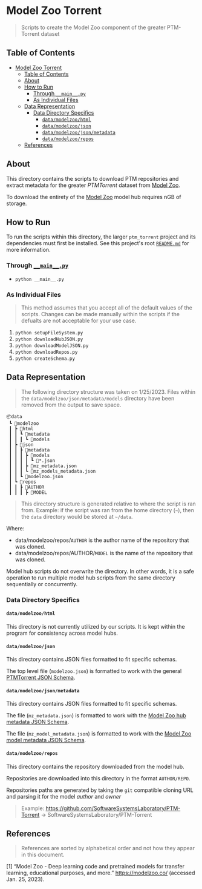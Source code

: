 # Model Zoo Torrent

> Scripts to create the Model Zoo component of the greater PTM-Torrent dataset

## Table of Contents

- [Model Zoo Torrent](#model-zoo-torrent)
  - [Table of Contents](#table-of-contents)
  - [About](#about)
  - [How to Run](#how-to-run)
    - [Through `__main__.py`](#through-__main__py)
    - [As Individual Files](#as-individual-files)
  - [Data Representation](#data-representation)
    - [Data Directory Specifics](#data-directory-specifics)
      - [`data/modelzoo/html`](#datamodelzoohtml)
      - [`data/modelzoo/json`](#datamodelzoojson)
      - [`data/modelzoo/json/metadata`](#datamodelzoojsonmetadata)
      - [`data/modelzoo/repos`](#datamodelzoorepos)
  - [References](#references)

## About

This directory contains the scripts to download PTM repositories and extract
metadata for the greater *PTMTorrent* dataset from
[Model Zoo](https://modelzoo.co).

To download the entirety of the [Model Zoo](https://modelzoo.co) model hub
requires nGB of storage.

## How to Run

To run the scripts within this directory, the larger `ptm_torrent` project and
its dependencies must first be installed. See this project's root
[`README.md`](../../README.md) for more information.

### Through [`__main__.py`](__main__.py)

- `python __main__.py`

### As Individual Files

> This method assumes that you accept all of the default values of the scripts.
> Changes can be made manually within the scripts if the defualts are not
> acceptable for your use case.

1. `python setupFileSystem.py`
1. `python downloadHubJSON.py`
1. `python downloadModelJSON.py`
1. `python downloadRepos.py`
1. `python createSchema.py`

## Data Representation

> The following directory structure was taken on 1/25/2023. Files within the
> `data/modelzoo/json/metadata/models` directory have been removed from the
> output to save space.

```shell
📦data
 ┗ 📂modelzoo
 ┃ ┣ 📂html
 ┃ ┃ ┗ 📂metadata
 ┃ ┃ ┃ ┗ 📂models
 ┃ ┣ 📂json
 ┃ ┃ ┣ 📂metadata
 ┃ ┃ ┃ ┣ 📂models
 ┃ ┃ ┃ ┃ ┗ 📜*.json
 ┃ ┃ ┃ ┣ 📜mz_metadata.json
 ┃ ┃ ┃ ┗ 📜mz_models_metadata.json
 ┃ ┃ ┗ 📜modelzoo.json
 ┃ ┗ 📂repos
 ┃ ┃ ┣ 📂AUTHOR
 ┃ ┃ ┃ ┣ 📂MODEL
```

> This directory structure is generated relative to where the script is ran
> from. Example: if the script was ran from the home directory (`~`), then the
> `data` directory would be stored at `~/data`.

Where:

- data/modelzoo/repos/`AUTHOR` is the author name of the repository that was
  cloned.
- data/modelzoo/repos/AUTHOR/`MODEL` is the name of the repository that was
  cloned.

Model hub scripts do not overwrite the directory. In other words, it is a safe
operation to run multiple model hub scripts from the same directory sequentially
or concurrently.

### Data Directory Specifics

#### `data/modelzoo/html`

This directory is not currently utilized by our scripts. It is kept within the
program for consistency across model hubs.

#### `data/modelzoo/json`

This directory contains JSON files formatted to fit specific schemas.

The top level file (`modelzoo.json`) is formatted to work with the general
[PTMTorrent JSON Schema](../utils/schemas/onnxmodelhubModelMetadata.json).

#### `data/modelzoo/json/metadata`

This directory contains JSON files formatted to fit specific schemas.

The file (`mz_metadata.json`) is formatted to work with the
[Model Zoo hub metadata JSON Schema](../utils/schemas/modelZooHubMetadata.json).

The file (`mz_model_metadata.json`) is formatted to work with the
[Model Zoo model metadata JSON Schema](../utils/schemas/modelZooModelMetadata.json).

#### `data/modelzoo/repos`

This directory contains the repository downloaded from the model hub.

Repositories are downloaded into this directory in the format `AUTHOR/REPO`.

Repositories paths are generated by taking the `git` compatible cloning URL and
parsing it for the model *author* and *owner*

> Example: <https://github.com/SoftwareSystemsLaboratory/PTM-Torrent> ->
> SoftwareSystemsLaboratory/PTM-Torrent

## References

> References are sorted by alphabetical order and not how they appear in this
> document.

\[1\] “Model Zoo - Deep learning code and pretrained models for transfer
learning, educational purposes, and more.” <https://modelzoo.co/> (accessed Jan.
25, 2023).
